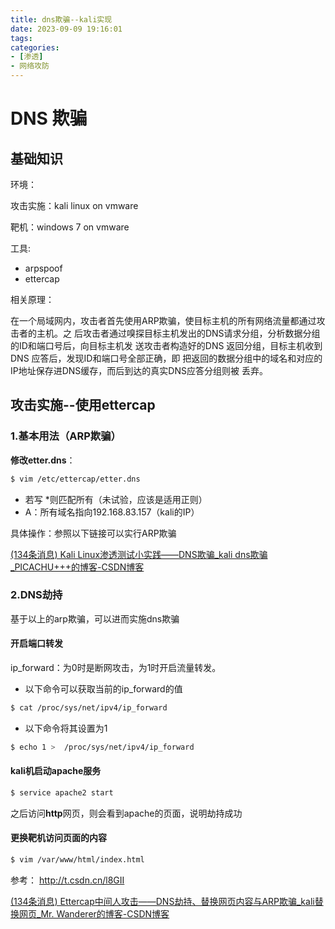```yaml
---
title: dns欺骗--kali实现
date: 2023-09-09 19:16:01
tags:
categories:
- [渗透]
- 网络攻防
---
```


# DNS 欺骗

## 基础知识

环境：

攻击实施：kali linux on vmware 

靶机：windows 7 on vmware 
<!-- more -->
工具:

- arpspoof
- ettercap

相关原理：

在一个局域网内，攻击者首先使用ARP欺骗，使目标主机的所有网络流量都通过攻击者的主机。之
后攻击者通过嗅探目标主机发出的DNS请求分组，分析数据分组的ID和端口号后，向目标主机发
送攻击者构造好的DNS 返回分组，目标主机收到 DNS 应答后，发现ID和端口号全部正确，即
把返回的数据分组中的域名和对应的IP地址保存进DNS缓存，而后到达的真实DNS应答分组则被
丢弃。

## 攻击实施--使用ettercap

### 1.基本用法（ARP欺骗）

**修改etter.dns**：

```bash
$ vim /etc/ettercap/etter.dns
```



- 若写 *则匹配所有（未试验，应该是适用正则） 
- A：所有域名指向192.168.83.157（kali的IP）



具体操作：参照以下链接可以实行ARP欺骗

[(134条消息) Kali Linux渗透测试小实践——DNS欺骗_kali dns欺骗_PICACHU+++的博客-CSDN博客](https://blog.csdn.net/qq_60503432/article/details/128353116)

### 2.DNS劫持

基于以上的arp欺骗，可以进而实施dns欺骗

#### 开启端口转发

ip_forward：为0时是断网攻击，为1时开启流量转发。

- 以下命令可以获取当前的ip_forward的值

```bash
$ cat /proc/sys/net/ipv4/ip_forward
```

- 以下命令将其设置为1

```bash
$ echo 1 >  /proc/sys/net/ipv4/ip_forward 
```



#### kali机启动apache服务

```bash
$ service apache2 start
```

之后访问**http**网页，则会看到apache的页面，说明劫持成功

#### 更换靶机访问页面的内容

```bash
$ vim /var/www/html/index.html
```



参考：
http://t.csdn.cn/l8GII

[(134条消息) Ettercap中间人攻击——DNS劫持、替换网页内容与ARP欺骗_kali替换网页_Mr. Wanderer的博客-CSDN博客](https://blog.csdn.net/Mr_Wanderer/article/details/107985245)

